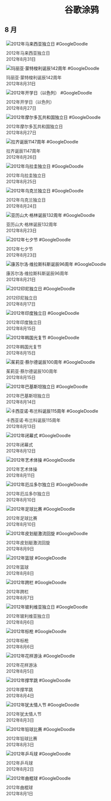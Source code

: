 
<h1 align="center"> 谷歌涂鸦 </h1>




## 8 月

<div class="image">


<img src="https://lh3.googleusercontent.com/5tPSImy2l8oXzocjPpiHXRnW0Q1iN9mLO4XpDTKVacaXzqybsVW17akzuP9tG0l7G1VNHHVDhDPx-jhsHxgAkLtG5SiOwAa_yAv8SJiu=s660" alt="2012年马来西亚独立日 #GoogleDoodle" style="margin: 5px"/>
<div class="info" style="font-size: 14px; color:#333333; margin:5px"><div class="title">2012年马来西亚独立日</div><div class="date">2012年8月31日</div></div>

<img src="https://lh3.googleusercontent.com/wXVZvXaT6lY4ApcjFKE5UflHShF5kVOavRfTa0owz8RL4csSdpJN00M7kU2jhJWlbmsxgKUAUMA2A0wPldipiddM83iu9heuskQUQTwW=s660" alt="玛丽亚·蒙特梭利诞辰142周年 #GoogleDoodle" style="margin: 5px"/>
<div class="info" style="font-size: 14px; color:#333333; margin:5px"><div class="title">玛丽亚·蒙特梭利诞辰142周年</div><div class="date">2012年8月31日</div></div>

<img src="https://lh3.googleusercontent.com/wcfIDfkKTtRKj2idVkbIUIItL70uBmKyi23zbWaaApa81UsdU-NhR-HV8KgPL9CckH6r2UCsj2t06bRKaUfUTf42iS_KyCwhHACFFQbc=s660" alt="2012年开学日（以色列） #GoogleDoodle" style="margin: 5px"/>
<div class="info" style="font-size: 14px; color:#333333; margin:5px"><div class="title">2012年开学日（以色列）</div><div class="date">2012年8月27日</div></div>

<img src="//www.google.com/logos/2012/moldova12-hp.jpg" alt="2012年摩尔多瓦共和国独立日 #GoogleDoodle" style="margin: 5px"/>
<div class="info" style="font-size: 14px; color:#333333; margin:5px"><div class="title">2012年摩尔多瓦共和国独立日</div><div class="date">2012年8月27日</div></div>

<img src="//www.google.com/logos/2012/rhazes12-hp.jpg" alt="拉齐诞辰1147周年 #GoogleDoodle" style="margin: 5px"/>
<div class="info" style="font-size: 14px; color:#333333; margin:5px"><div class="title">拉齐诞辰1147周年</div><div class="date">2012年8月26日</div></div>

<img src="https://lh3.googleusercontent.com/peP1RT6WZANhLOzhSUs2XTQWg35V_HfcxNToCw5mMC5jpgCiG1Uq2UBfmYJDGO9br_qz5Ec5si2nw44KfqrPBgvB34Br-DB1iVAppwn7=s660" alt="2012年乌拉圭独立日 #GoogleDoodle" style="margin: 5px"/>
<div class="info" style="font-size: 14px; color:#333333; margin:5px"><div class="title">2012年乌拉圭独立日</div><div class="date">2012年8月25日</div></div>

<img src="https://lh3.googleusercontent.com/iMHyjdhTE4tp7OsO2evbePBLCs4ZjYBih0eh8uYUvJsyu38gpWHQ7IeobXF6nKZ10Z-7geJfG6fR0igaFfMNSkkjkNSn8Td5YTQWr3Lb8A=s660" alt="2012年乌克兰独立日 #GoogleDoodle" style="margin: 5px"/>
<div class="info" style="font-size: 14px; color:#333333; margin:5px"><div class="title">2012年乌克兰独立日</div><div class="date">2012年8月24日</div></div>

<img src="https://lh3.googleusercontent.com/W6YTCRVOtQC9-3UTdaNVqe5a538UPtyp0HtsATGYuscSzMIhs0tueG1ZFBORmVVt3iar7j17XuoivruRsIBhqcACjpHDfx3nAu6coihI=s660" alt="亚历山大·格林诞辰132周年 #GoogleDoodle" style="margin: 5px"/>
<div class="info" style="font-size: 14px; color:#333333; margin:5px"><div class="title">亚历山大·格林诞辰132周年</div><div class="date">2012年8月23日</div></div>

<img src="https://lh3.googleusercontent.com/DlWBK-4St43VDuWsb_C4LxzsXr21PcrQ6tOtgj48lfFKdh1UyIYoxh6rqmGW9okKVnkaWKjcxbOJ_FkoOixRaDyHPbZTjPhm000xrefWmw=s660" alt="2012年七夕节 #GoogleDoodle" style="margin: 5px"/>
<div class="info" style="font-size: 14px; color:#333333; margin:5px"><div class="title">2012年七夕节</div><div class="date">2012年8月23日</div></div>

<img src="https://lh3.googleusercontent.com/YGRrt0ilUN1gjk5xPeqFjWb-Oibts8F33Ka8dvExoNiPcSE391KXKptc8XVVgmhtxgnoEI4I1VxLUfSy7CYpesbcBEyaToavb3YUVFOO=s660" alt="康苏尔洛·维拉斯科斯诞辰96周年 #GoogleDoodle" style="margin: 5px"/>
<div class="info" style="font-size: 14px; color:#333333; margin:5px"><div class="title">康苏尔洛·维拉斯科斯诞辰96周年</div><div class="date">2012年8月21日</div></div>

<img src="https://lh3.googleusercontent.com/8pOfYyl-Yrfc-TFZTRU14UFmHmxbs7X8zczAODQtDlBWETLbGhB3q40JlCUiZdYPFTFOs-874zQsy0L04uyjxByXydAPZvy87W2ztq8x=s660" alt="2012印尼独立日 #GoogleDoodle" style="margin: 5px"/>
<div class="info" style="font-size: 14px; color:#333333; margin:5px"><div class="title">2012印尼独立日</div><div class="date">2012年8月17日</div></div>

<img src="https://lh3.googleusercontent.com/UY2VjNJn5spOynwnTCa5H78L4pAbJqjaQO4SKBMKGHNumeJal7bbME1dUSp4h-xeAAJ0laFh310JwwA26yXA7Og9q0Kn2hsuC5WYPia8=s660" alt="2012年印度独立日 #GoogleDoodle" style="margin: 5px"/>
<div class="info" style="font-size: 14px; color:#333333; margin:5px"><div class="title">2012年印度独立日</div><div class="date">2012年8月15日</div></div>

<img src="https://lh3.googleusercontent.com/tKUSk1TemXbeHi0ndJSKng6xc1L3QvncD1eDFgJ8ei69lGu251yTNMSVShYI6Kcb8I36aQ2xpBwQSgdciwrUWPW4HhJfuQyDQloQPMY=s660" alt="2012年韩国光复节 #GoogleDoodle" style="margin: 5px"/>
<div class="info" style="font-size: 14px; color:#333333; margin:5px"><div class="title">2012年韩国光复节</div><div class="date">2012年8月15日</div></div>

<img src="https://lh3.googleusercontent.com/8xIjy0DmS7_AEjmyy8czhezbWa4dzgZU-1k4fbx62w6s4xWANfmYyt5D0gSi-I8Qmn8yop2qT1Rd9Om-Z-WiMHPO78jCs05qURsW73yITQ=s660" alt="茱莉亚·蔡尔德诞辰100周年 #GoogleDoodle" style="margin: 5px"/>
<div class="info" style="font-size: 14px; color:#333333; margin:5px"><div class="title">茱莉亚·蔡尔德诞辰100周年</div><div class="date">2012年8月15日</div></div>

<img src="https://lh3.googleusercontent.com/jPbZZNlI3jbXH60TCbFe3tjwNHk38jEZiVKe3O8dgjJKwpVVWNziGzf3AQi8PzvQ9Or5ECPT0f3EAi0XspjiajEf-i6zikV7pTwnDdDJsg=s660" alt="2012年巴基斯坦独立日 #GoogleDoodle" style="margin: 5px"/>
<div class="info" style="font-size: 14px; color:#333333; margin:5px"><div class="title">2012年巴基斯坦独立日</div><div class="date">2012年8月14日</div></div>

<img src="https://lh3.googleusercontent.com/tkN2vHALQrfXum2pJtbKAdphPIZv10kz45U9PHORfnoQSPHkFdw4B7F7yWbhn-07AYGqA2MKrJNUk_4zOPEje2f-rs7aZ6G8tVM9nTyq=s660" alt="卡西亚诺·布兰科诞辰115周年 #GoogleDoodle" style="margin: 5px"/>
<div class="info" style="font-size: 14px; color:#333333; margin:5px"><div class="title">卡西亚诺·布兰科诞辰115周年</div><div class="date">2012年8月13日</div></div>

<img src="https://lh3.googleusercontent.com/IxkosPNFSWzdf-BNXechaHIhPs7uK92EhZD9xehnubQY3hao2k1VNcVpuEJxh4tBVRP7SuO9UW6roQ4aD2Ya__zE73H5jtW71abEUaCdaw=s660" alt="2012年闭幕式 #GoogleDoodle" style="margin: 5px"/>
<div class="info" style="font-size: 14px; color:#333333; margin:5px"><div class="title">2012年闭幕式</div><div class="date">2012年8月12日</div></div>

<img src="https://lh3.googleusercontent.com/I3XNXk-RvtqrwuO4xTlJCIhuT_FMW12Rsknu3d6uoneo7smaVv38f3zXfwK-3zL0de7C4el67vYDxFTF5KOkMH19A-jWPCdMv_C0YaC1Kw=s660" alt="2012年艺术体操 #GoogleDoodle" style="margin: 5px"/>
<div class="info" style="font-size: 14px; color:#333333; margin:5px"><div class="title">2012年艺术体操</div><div class="date">2012年8月11日</div></div>

<img src="//www.google.com/logos/2012/ecuador-2012-hp.jpg" alt="2012年厄瓜多尔独立日 #GoogleDoodle" style="margin: 5px"/>
<div class="info" style="font-size: 14px; color:#333333; margin:5px"><div class="title">2012年厄瓜多尔独立日</div><div class="date">2012年8月10日</div></div>

<img src="https://lh3.googleusercontent.com/3KPEgX05dz5fSJ1KP1Lo14zp0J3fhAXyAWpSIbbN3YBE1rTFfzwmAXVSu_FXJDz8cB4tcM8C1-lWxfXSux6z6qznrvATh6VBNtPYBjil=s660" alt="2012年足球比赛 #GoogleDoodle" style="margin: 5px"/>
<div class="info" style="font-size: 14px; color:#333333; margin:5px"><div class="title">2012年足球比赛</div><div class="date">2012年8月10日</div></div>

<img src="//www.google.com/logos/2012/slalom_canoe-2012-hp.jpg" alt="2012年皮划艇激流回旋 #GoogleDoodle" style="margin: 5px"/>
<div class="info" style="font-size: 14px; color:#333333; margin:5px"><div class="title">2012年皮划艇激流回旋</div><div class="date">2012年8月9日</div></div>

<img src="https://lh3.googleusercontent.com/H39vSnm9Va10y8fPoxN3xVPwv34cJT8pllL7h8pI6SU16TYR3Lm3zdJALjiH1stwCxjuGLbA_vXllLRGURgP13BGKZNpcZMwuQRvPf1e=s660" alt="2012年篮球 #GoogleDoodle" style="margin: 5px"/>
<div class="info" style="font-size: 14px; color:#333333; margin:5px"><div class="title">2012年篮球</div><div class="date">2012年8月8日</div></div>

<img src="//www.google.com/logos/2012/hurdles-2012-hp.jpg" alt="2012年跨栏 #GoogleDoodle" style="margin: 5px"/>
<div class="info" style="font-size: 14px; color:#333333; margin:5px"><div class="title">2012年跨栏</div><div class="date">2012年8月7日</div></div>

<img src="https://lh3.googleusercontent.com/dx9F-OLk6i5K7JUsBB_0_P8weYILVPxf7JVkKdvvmyvu2gjVwzCA7NmTSm8boNkitsH-rBQ-L1uYFAU0n5Dryw-Sqd1NXemSLtC0e6eU=s660" alt="2012年玻利维亚独立日 #GoogleDoodle" style="margin: 5px"/>
<div class="info" style="font-size: 14px; color:#333333; margin:5px"><div class="title">2012年玻利维亚独立日</div><div class="date">2012年8月6日</div></div>

<img src="https://lh3.googleusercontent.com/L_19M20QrMSaUiC-VUzFPP5RT46lx22HzYDVlkgd8lkZ5QO0N6azokiAg80v0JGddgMKknVb-SooiTM3s_0rHGzE-5dzq1gp3dnob1PL=s660" alt="2012年标枪 #GoogleDoodle" style="margin: 5px"/>
<div class="info" style="font-size: 14px; color:#333333; margin:5px"><div class="title">2012年标枪</div><div class="date">2012年8月6日</div></div>

<img src="https://lh3.googleusercontent.com/LAL5n9FH6bkCUvQpnPPCvk9z-lf6iTiYgdlipG1iQFfWIIFzrP9pyIVG_jOO4WqjI8N7SBkksq1L1AQjFSP433wxvoEjXwYzRHdmZn4=s660" alt="2012年花样游泳 #GoogleDoodle" style="margin: 5px"/>
<div class="info" style="font-size: 14px; color:#333333; margin:5px"><div class="title">2012年花样游泳</div><div class="date">2012年8月5日</div></div>

<img src="https://lh3.googleusercontent.com/1_MQjhUuVZiz-_1v7vfe9kwHn81hrsn_uLE9LRkLYp4Bprm7APyGa9L-YEChmeHaSzDqLu7Azk52JznvbQuuBFSfYTyhPUIHGkSrWR3h=s660" alt="2012年撑竿跳 #GoogleDoodle" style="margin: 5px"/>
<div class="info" style="font-size: 14px; color:#333333; margin:5px"><div class="title">2012年撑竿跳</div><div class="date">2012年8月4日</div></div>

<img src="https://lh3.googleusercontent.com/3S7Qtzwrt7Ko7FtMWoDOX5S8mcpy7dU-Fs_tuR-PRU55515bTiB-t-OOTXToVJD-pgOagEe-lQ-3y0EUO423m3RunYVJIGXQVShpBIw=s660" alt="2012年犹太情人节 #GoogleDoodle" style="margin: 5px"/>
<div class="info" style="font-size: 14px; color:#333333; margin:5px"><div class="title">2012年犹太情人节</div><div class="date">2012年8月3日</div></div>

<img src="https://lh3.googleusercontent.com/F3z0n3snG8Tx24FTkCiuFj8TRPbRlkFaQfloqeeUbET-40zxFjUa65yitqnKI1rppIAozaROBCizcibf23hjCgVU6UVeJR_GpQV1T6fD=s660" alt="2012年铅球比赛 #GoogleDoodle" style="margin: 5px"/>
<div class="info" style="font-size: 14px; color:#333333; margin:5px"><div class="title">2012年铅球比赛</div><div class="date">2012年8月3日</div></div>

<img src="https://lh3.googleusercontent.com/eWNQR0aQfeYQ8ZofR1SpAx6jy6fJ9u2t12qWtZDhmZNH_DW_87WJnCbS2tm5ft5lNLdleEiEAE0ryjqkkBv8OlLTBIbuynmzF36W7L9fTg=s660" alt="2012年乒乓球 #GoogleDoodle" style="margin: 5px"/>
<div class="info" style="font-size: 14px; color:#333333; margin:5px"><div class="title">2012年乒乓球</div><div class="date">2012年8月2日</div></div>

<img src="https://lh3.googleusercontent.com/R9UCkqQgNh5bK6AykJsPbr7js6_QOoiQFK5i7az9o8rmS4IZ4md1yqIGk1UwXHzO9IY_WeqarZJaRJi7ma5w58ba_SqECGSWFoI27fyk=s660" alt="2012年曲棍球 #GoogleDoodle" style="margin: 5px"/>
<div class="info" style="font-size: 14px; color:#333333; margin:5px"><div class="title">2012年曲棍球</div><div class="date">2012年8月1日</div></div>

</div>








